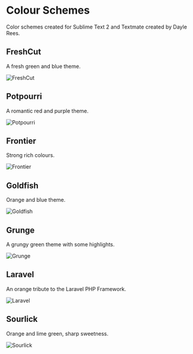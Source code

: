 # Colour Schemes

Color schemes created for Sublime Text 2 and Textmate created by Dayle Rees.

## FreshCut

A fresh green and blue theme.

![FreshCut](https://raw.github.com/daylerees/colour-schemes/master/screenshots/freshcut.png)

## Potpourri

A romantic red and purple theme.

![Potpourri](https://raw.github.com/daylerees/colour-schemes/master/screenshots/potpourri.png)

## Frontier

Strong rich colours.

![Frontier](https://raw.github.com/daylerees/colour-schemes/master/screenshots/frontier.png)

## Goldfish

Orange and blue theme.

![Goldfish](https://raw.github.com/daylerees/colour-schemes/master/screenshots/goldfish.png)

## Grunge

A grungy green theme with some highlights.

![Grunge](https://raw.github.com/daylerees/colour-schemes/master/screenshots/grunge.png)

## Laravel

An orange tribute to the Laravel PHP Framework.

![Laravel](https://raw.github.com/daylerees/colour-schemes/master/screenshots/laravel.png)

## Sourlick

Orange and lime green, sharp sweetness.

![Sourlick](https://raw.github.com/daylerees/colour-schemes/master/screenshots/sourlick.png)
